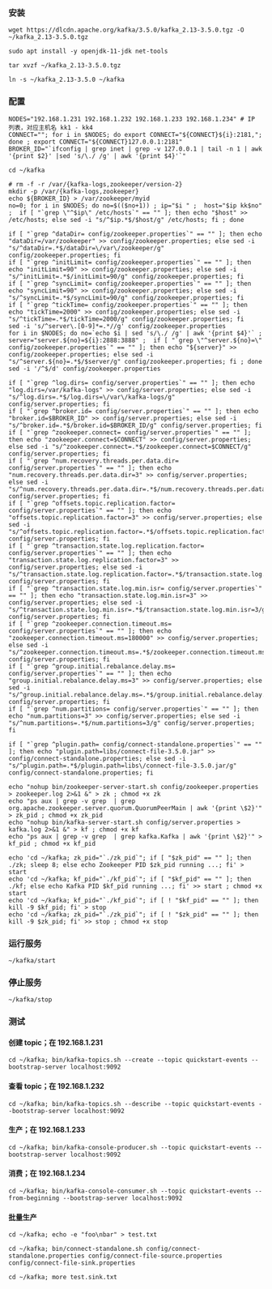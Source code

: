 
### 安装

	wget https://dlcdn.apache.org/kafka/3.5.0/kafka_2.13-3.5.0.tgz -O ~/kafka_2.13-3.5.0.tgz

	sudo apt install -y openjdk-11-jdk net-tools

	tar xvzf ~/kafka_2.13-3.5.0.tgz

	ln -s ~/kafka_2.13-3.5.0 ~/kafka


### 配置 

	NODES="192.168.1.231 192.168.1.232 192.168.1.233 192.168.1.234" # IP 列表，对应主机名 kk1 - kk4
	CONNECT=""; for i in $NODES; do export CONNECT="${CONNECT}${i}:2181,";  done ; export CONNECT="${CONNECT}127.0.0.1:2181"	
	BROKER_ID="`ifconfig | grep inet | grep -v 127.0.0.1 | tail -n 1 | awk '{print $2}' |sed 's/\./ /g' | awk '{print $4}'`"

	cd ~/kafka

	# rm -f -r /var/{kafka-logs,zookeeper/version-2}
	mkdir -p /var/{kafka-logs,zookeeper}
	echo ${BROKER_ID} > /var/zookeeper/myid
	no=0; for i in $NODES; do no=$(($no+1)) ; ip="$i " ;  host="$ip kk$no" ;  if [ "`grep \"^$ip\" /etc/hosts`" == "" ]; then echo "$host" >> /etc/hosts; else sed -i "s/^$ip.*$/$host/g" /etc/hosts; fi ; done

	if [ "`grep ^dataDir= config/zookeeper.properties`" == "" ]; then echo "dataDir=/var/zookeeper" >> config/zookeeper.properties; else sed -i "s/^dataDir=.*$/dataDir=\/var\/zookeeper/g" config/zookeeper.properties; fi
	if [ "`grep ^initLimit= config/zookeeper.properties`" == "" ]; then echo "initLimit=90" >> config/zookeeper.properties; else sed -i "s/^initLimit=.*$/initLimit=90/g" config/zookeeper.properties; fi
	if [ "`grep ^syncLimit= config/zookeeper.properties`" == "" ]; then echo "syncLimit=90" >> config/zookeeper.properties; else sed -i "s/^syncLimit=.*$/syncLimit=90/g" config/zookeeper.properties; fi
	if [ "`grep ^tickTime= config/zookeeper.properties`" == "" ]; then echo "tickTime=2000" >> config/zookeeper.properties; else sed -i "s/^tickTime=.*$/tickTime=2000/g" config/zookeeper.properties; fi
	sed -i 's/^server\.[0-9]*=.*//g' config/zookeeper.properties
	for i in $NODES; do no=`echo $i | sed 's/\./ /g' | awk '{print $4}'` ; server="server.${no}=${i}:2888:3888" ;  if [ "`grep \"^server.${no}=\" config/zookeeper.properties`" == "" ]; then echo "${server}" >> config/zookeeper.properties; else sed -i "s/^server.${no}=.*$/$server/g" config/zookeeper.properties; fi ; done
	sed -i '/^$/d' config/zookeeper.properties

	if [ "`grep ^log.dirs= config/server.properties`" == "" ]; then echo "log.dirs=/var/kafka-logs" >> config/server.properties; else sed -i "s/^log.dirs=.*$/log.dirs=\/var\/kafka-logs/g" config/server.properties; fi
	if [ "`grep ^broker.id= config/server.properties`" == "" ]; then echo "broker.id=$BROKER_ID" >> config/server.properties; else sed -i "s/^broker.id=.*$/broker.id=$BROKER_ID/g" config/server.properties; fi
	if [ "`grep ^zookeeper.connect= config/server.properties`" == "" ]; then echo "zookeeper.connect=$CONNECT" >> config/server.properties; else sed -i "s/^zookeeper.connect=.*$/zookeeper.connect=$CONNECT/g" config/server.properties; fi
	if [ "`grep ^num.recovery.threads.per.data.dir= config/server.properties`" == "" ]; then echo "num.recovery.threads.per.data.dir=3" >> config/server.properties; else sed -i "s/^num.recovery.threads.per.data.dir=.*$/num.recovery.threads.per.data.dir=3/g" config/server.properties; fi
	if [ "`grep ^offsets.topic.replication.factor= config/server.properties`" == "" ]; then echo "offsets.topic.replication.factor=3" >> config/server.properties; else sed -i "s/^offsets.topic.replication.factor=.*$/offsets.topic.replication.factor=3/g" config/server.properties; fi
	if [ "`grep ^transaction.state.log.replication.factor= config/server.properties`" == "" ]; then echo "transaction.state.log.replication.factor=3" >> config/server.properties; else sed -i "s/^transaction.state.log.replication.factor=.*$/transaction.state.log.replication.factor=3/g" config/server.properties; fi
	if [ "`grep ^transaction.state.log.min.isr= config/server.properties`" == "" ]; then echo "transaction.state.log.min.isr=3" >> config/server.properties; else sed -i "s/^transaction.state.log.min.isr=.*$/transaction.state.log.min.isr=3/g" config/server.properties; fi
	if [ "`grep ^zookeeper.connection.timeout.ms= config/server.properties`" == "" ]; then echo "zookeeper.connection.timeout.ms=180000" >> config/server.properties; else sed -i "s/^zookeeper.connection.timeout.ms=.*$/zookeeper.connection.timeout.ms=180000/g" config/server.properties; fi
	if [ "`grep ^group.initial.rebalance.delay.ms= config/server.properties`" == "" ]; then echo "group.initial.rebalance.delay.ms=3" >> config/server.properties; else sed -i "s/^group.initial.rebalance.delay.ms=.*$/group.initial.rebalance.delay.ms=3/g" config/server.properties; fi
	if [ "`grep ^num.partitions= config/server.properties`" == "" ]; then echo "num.partitions=3" >> config/server.properties; else sed -i "s/^num.partitions=.*$/num.partitions=3/g" config/server.properties; fi

	if [ "`grep ^plugin.path= config/connect-standalone.properties`" == "" ]; then echo "plugin.path=libs/connect-file-3.5.0.jar" >> config/connect-standalone.properties; else sed -i "s/^plugin.path=.*$/plugin.path=libs\/connect-file-3.5.0.jar/g" config/connect-standalone.properties; fi

	echo "nohup bin/zookeeper-server-start.sh config/zookeeper.properties > zookeeper.log 2>&1 &" > zk ; chmod +x zk
	echo "ps aux | grep -v grep  | grep org.apache.zookeeper.server.quorum.QuorumPeerMain | awk '{print \$2}'" > zk_pid ; chmod +x zk_pid
	echo "nohup bin/kafka-server-start.sh config/server.properties > kafka.log 2>&1 &" > kf ; chmod +x kf
	echo "ps aux | grep -v grep  | grep kafka.Kafka | awk '{print \$2}'" > kf_pid ; chmod +x kf_pid

	echo 'cd ~/kafka; zk_pid="`./zk_pid`"; if [ "$zk_pid" == "" ]; then ./zk; sleep 8; else echo Zookeeper PID $zk_pid running ...; fi' > start
	echo 'cd ~/kafka; kf_pid="`./kf_pid`"; if [ "$kf_pid" == "" ]; then ./kf; else echo Kafka PID $kf_pid running ...; fi' >> start ; chmod +x start
	echo 'cd ~/kafka; kf_pid="`./kf_pid`"; if [ ! "$kf_pid" == "" ]; then kill -9 $kf_pid; fi' > stop
	echo 'cd ~/kafka; zk_pid="`./zk_pid`"; if [ ! "$zk_pid" == "" ]; then kill -9 $zk_pid; fi' >> stop ; chmod +x stop


### 运行服务

	~/kafka/start


### 停止服务

	~/kafka/stop


### 测试

#### 创建 topic；在 192.168.1.231

	cd ~/kafka; bin/kafka-topics.sh --create --topic quickstart-events --bootstrap-server localhost:9092

#### 查看 topic；在 192.168.1.232

	cd ~/kafka; bin/kafka-topics.sh --describe --topic quickstart-events --bootstrap-server localhost:9092

#### 生产；在 192.168.1.233

	cd ~/kafka; bin/kafka-console-producer.sh --topic quickstart-events --bootstrap-server localhost:9092

#### 消费；在 192.168.1.234

	cd ~/kafka; bin/kafka-console-consumer.sh --topic quickstart-events --from-beginning --bootstrap-server localhost:9092

#### 批量生产

	cd ~/kafka; echo -e "foo\nbar" > test.txt

	cd ~/kafka; bin/connect-standalone.sh config/connect-standalone.properties config/connect-file-source.properties config/connect-file-sink.properties

	cd ~/kafka; more test.sink.txt


